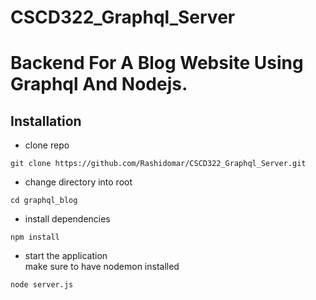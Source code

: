 # CSCD322_Graphql_Server

# Backend For A Blog Website Using Graphql And Nodejs.

## Installation

- clone repo

```
git clone https://github.com/Rashidomar/CSCD322_Graphql_Server.git
```

- change directory into root

```
cd graphql_blog
```

- install dependencies

```
npm install
```

- start the application \
  make sure to have nodemon installed

```
node server.js